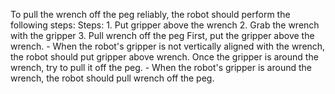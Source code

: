 To pull the wrench off the peg reliably, the robot should perform the following steps:
    Steps:  1. Put gripper above the wrench  2. Grab the wrench with the gripper  3. Pull wrench off the peg
    First, put the gripper above the wrench.
    - When the robot's gripper is not vertically aligned with the wrench, the robot should put gripper above wrench.
    Once the gripper is around the wrench, try to pull it off the peg.
    - When the robot's gripper is around the wrench, the robot should pull wrench off the peg.